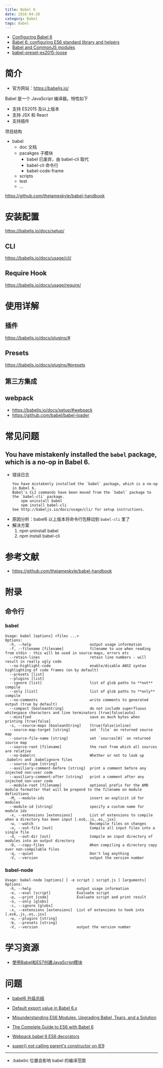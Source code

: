 ```yaml
---
title: Babel 6
date: 2016-04-28
category: Babel
tags: Babel
---
```


- [Configuring Babel 6](http://www.2ality.com/2015/11/configuring-babel6.html)
- [Babel 6: configuring ES6 standard library and helpers](http://www.2ality.com/2015/12/babel6-helpersstandard-library.html)
- [Babel and CommonJS modules](http://www.2ality.com/2015/12/babel-commonjs.html)
- [babel-preset-es2015-loose](https://github.com/bkonkle/babel-preset-es2015-loose)

# 简介
- 官方网站：https://babeljs.io/

Babel 是一个 JavaScript 编译器。特性如下
- 支持 ES2015 及以上版本
- 支持 JSX 和 React
- 支持插件

项目结构
+ babel
    - doc 文档
    - pacakges 子模块
        - babel 已废弃，由 babel-cli 取代
        - babel-cli 命令行
        - babel-code-frame
    - scripts
    - test
    - ...

https://github.com/thejameskyle/babel-handbook

# 安装配置
https://babeljs.io/docs/setup/

## CLI
https://babeljs.io/docs/usage/cli/

## Require Hook
https://babeljs.io/docs/usage/require/


# 使用详解
## 插件
https://babeljs.io/docs/plugins/#


## Presets
https://babeljs.io/docs/plugins/#presets

## 第三方集成
## webpack
- https://babeljs.io/docs/setup/#webpack
- https://github.com/babel/babel-loader

# 常见问题
## You have mistakenly installed the `babel` package, which is a no-op in Babel 6.
- 错误日志
    ```
    You have mistakenly installed the `babel` package, which is a no-op in Babel 6.
    Babel's CLI commands have been moved from the `babel` package to the `babel-cli` package.
        npm uninstall babel
        npm install babel-cli
    See http://babeljs.io/docs/usage/cli/ for setup instructions.

    ```
- 原因分析：babel6 以上版本将命令行包移动到 `babel-cli` 里了
- 解决方案
    1. npm uninstall babel
    2. npm install babel-cli

# 参考文献
- https://github.com/thejameskyle/babel-handbook

# 附录
## 命令行
### babel
```
Usage: babel [options] <files ...>
Options:
  -h, --help                           output usage information
  -f, --filename [filename]            filename to use when reading from stdin - this will be used in source-maps, errors etc
  --retain-lines                       retain line numbers - will result in really ugly code
  --no-highlight-code                  enable/disable ANSI syntax highlighting of code frames (on by default)
  --presets [list]                     
  --plugins [list]                     
  --ignore [list]                      list of glob paths to **not** compile
  --only [list]                        list of glob paths to **only** compile
  --no-comments                        write comments to generated output (true by default)
  --compact [booleanString]            do not include superfluous whitespace characters and line terminators [true|false|auto]
  --minified                           save as much bytes when printing [true|false]
  -s, --source-maps [booleanString]    [true|false|inline]
  --source-map-target [string]         set `file` on returned source map
  --source-file-name [string]          set `sources[0]` on returned source map
  --source-root [filename]             the root from which all sources are relative
  --no-babelrc                         Whether or not to look up .babelrc and .babelignore files
  --source-type [string]               
  --auxiliary-comment-before [string]  print a comment before any injected non-user code
  --auxiliary-comment-after [string]   print a comment after any injected non-user code
  --module-root [filename]             optional prefix for the AMD module formatter that will be prepend to the filename on module definitions
  -M, --module-ids                     insert an explicit id for modules
  --module-id [string]                 specify a custom name for module ids
  -x, --extensions [extensions]        List of extensions to compile when a directory has been input [.es6,.js,.es,.jsx]
  -w, --watch                          Recompile files on changes
  -o, --out-file [out]                 Compile all input files into a single file
  -d, --out-dir [out]                  Compile an input directory of modules into an output directory
  -D, --copy-files                     When compiling a directory copy over non-compilable files
  -q, --quiet                          Don't log anything
  -V, --version                        output the version number

```

### babel-node
```
Usage: babel-node [options] [ -e script | script.js ] [arguments]
Options:
  -h, --help                     output usage information
  -e, --eval [script]            Evaluate script
  -p, --print [code]             Evaluate script and print result
  -o, --only [globs]             
  -i, --ignore [globs]           
  -x, --extensions [extensions]  List of extensions to hook into [.es6,.js,.es,.jsx]
  -w, --plugins [string]         
  -b, --presets [string]         
  -V, --version                  output the version number
```


# 学习资源
- [使用Babel和ES7创建JavaScript模块](http://blog.oneapm.com/apm-tech/693.html)


# 问题
- [babel6 升级总结](https://segmentfault.com/a/1190000004301150)
- [Default export value in Babel 6.x](http://schempy.com/2016/04/08/default_export_value_babel_6x/)
- [Misunderstanding ES6 Modules, Upgrading Babel, Tears, and a Solution](https://medium.com/@kentcdodds/misunderstanding-es6-modules-upgrading-babel-tears-and-a-solution-ad2d5ab93ce0#.m0cz4izeb)
- [The Complete Guide to ES6 with Babel 6](http://jamesknelson.com/the-complete-guide-to-es6-with-babel-6/)
- [Webpack babel 6 ES6 decorators](http://stackoverflow.com/questions/33801311/webpack-babel-6-es6-decorators)

- [super() not calling parent's constructor on IE9](https://github.com/babel/babelify/issues/133)

---

- .babelrc 位置会影响 babel 的编译范围
